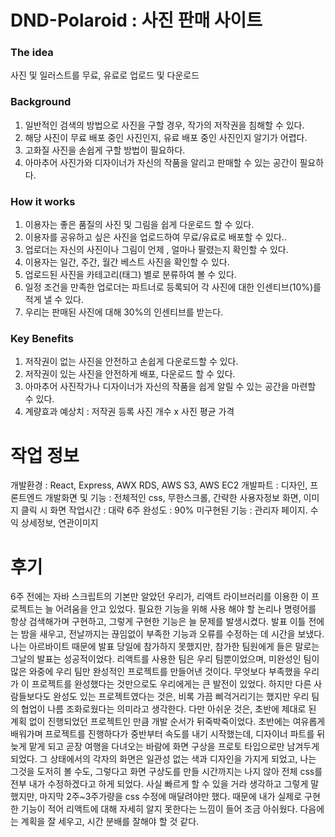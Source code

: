# DND-Polaroid : 사진 판매 사이트

### The idea
  사진 및 일러스트를 무료, 유료로 업로드 및 다운로드
 
### Background
  1. 일반적인 검색의 방법으로 사진을 구할 경우, 작가의 저작권을 침해할 수 있다.
  2. 해당 사진이 무료 배포 중인 사진인지, 유료 배포 중인 사진인지 알기가 어렵다.
  3. 고화질 사진을 손쉽게 구할 방법이 필요하다.
  4. 아마추어 사진가와 디자이너가 자신의 작품을 알리고 판매할 수 있는 공간이 필요하다.

### How it works
  1. 이용자는 좋은 품질의 사진 및 그림을 쉽게 다운로드 할 수 있다.
  2. 이용자를 공유하고 싶은 사진을 업로드하여 무료/유료로 배포할 수 있다..
  3. 업로더는 자신의 사진이나 그림이 언제 , 얼마나 팔렸는지 확인할 수 있다.
  4. 이용자는 일간, 주간, 월간 베스트 사진을 확인할 수 있다.
  5. 업로드된 사진을 카테고리(태그) 별로 분류하여 볼 수 있다.
  6. 일정 조건을 만족한 업로더는 파트너로 등록되어 각 사진에 대한 인센티브(10%)를 적게 낼 수 있다.
  7. 우리는 판매된 사진에 대해 30%의 인센티브를 받는다.

### Key Benefits
  1. 저작권이 없는 사진을 안전하고 손쉽게 다운로드할 수 있다.
  2. 저작권이 있는 사진을 안전하게 배포, 다운로드 할 수 있다.
  3. 아마추어 사진작가나 디자이너가 자신의 작품을 쉽게 알릴 수 있는 공간을 마련할 수 있다.
  4. 계량효과 예상치 : 저작권 등록 사진 개수 x 사진 평균 가격



# 작업 정보
  개발환경 : React, Express, AWX RDS, AWS S3, AWS EC2
  개발파트 : 디자인, 프론트엔드
  개발화면 및 기능 : 전체적인 css, 무한스크롤, 간략한 사용자정보 화면, 이미지 클릭 시 화면
  작업시간 : 대략 6주
  완성도 : 90%
  미구현된 기능 : 관리자 페이지. 수익 상세정보, 연관이미지



# 후기
  6주 전에는 자바 스크립트의 기본만 알았던 우리가, 리액트 라이브러리를 이용한 이 프로젝트는 늘 어려움을 안고 있었다. 필요한 기능을 위해 사용  해야 할 논리나 명령어를 항상 검색해가며 구현하고, 그렇게 구현한 기능은 늘 문제를 발생시켰다. 발표 이틀 전에는 밤을 새우고, 전날까지는 끊임없이 부족한 기능과 오류를 수정하는 데 시간을 보냈다. 나는 아르바이트 때문에 발표 당일에 참가하지 못했지만, 참가한 팀원에게 들은 말로는 그날의 발표는 성공적이었다. 리액트를 사용한 팀은 우리 팀뿐이었으며, 미완성인 팀이 많은 와중에 우리 팀만 완성적인 프로젝트를 만들어낸 것이다. 무엇보다 부족했을 우리가 이 프로젝트를 완성했다는 것만으로도 우리에게는 큰 발전이 있었다. 하지만 다른 사람들보다도 완성도 있는 프로젝트였다는 것은, 비록 가끔 삐걱거리기는 했지만 우리 팀의 협업이 나름 조화로웠다는 의미라고 생각한다.
  다만 아쉬운 것은, 초반에 제대로 된 계획 없이 진행되었던 프로젝트인 만큼 개발 순서가 뒤죽박죽이었다. 초반에는 여유롭게 배워가며 프로젝트를 진행하다가 중반부터 속도를 내기 시작했는데, 디자이너 파트를 뒤늦게 맡게 되고 곧장 여행을 다녀오는 바람에 화면 구상을 프로토 타입으로만 남겨두게 되었다. 그 상태에서의 각자의 화면은 일관성 없는 색과 디자인을 가지게 되었고, 나는 그것을 도저히 볼 수도, 그렇다고 화면 구상도를 만들 시간까지는 나지 않아 전체 css를 전부 내가 수정하겠다고 하게 되었다. 사실 빠르게 할 수 있을 거라 생각하고 그렇게 말했지만, 마지막 2주~3주가량을 css 수정에 매달려야만 했다. 때문에 내가 실제로 구현한 기능이 적어 리액트에 대해 자세히 알지 못한다는 느낌이 들어 조금 아쉬웠다. 다음에는 계획을 잘 세우고, 시간 분배를 잘해야 할 것 같다.



